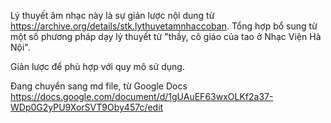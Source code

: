 Lý thuyết âm nhạc này là sự giản lược nội dung từ https://archive.org/details/stk.lythuyetamnhaccoban.
Tổng hợp bổ sung từ một số phương pháp dạy lý thuyết từ "thầy, cô giáo của tao ở Nhạc Viện Hà Nội".

Giản lược để phù hợp với quy mô sử dụng.

Đang chuyển sang md file, từ Google Docs
https://docs.google.com/document/d/1gUAuEF63wxOLKf2a37-WDp0G2yPU9XorSVT9Oby457c/edit